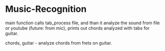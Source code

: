 # Music-Recognition

main function calls tab_process file, and than it analyze the sound from file or youtube (future: from mic), prints out chords analyzed with tabs for guitar.

chords, guitar - analyze chords from frets on guitar.
